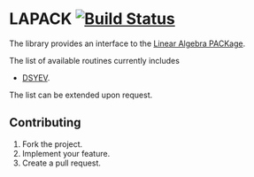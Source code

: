 # LAPACK [![Build Status][travis-svg]][travis-url]

The library provides an interface to the [Linear Algebra PACKage][1].

The list of available routines currently includes

* [DSYEV](http://www.netlib.org/lapack/explore-html/dd/d4c/dsyev_8f.html).

The list can be extended upon request.

## Contributing

1. Fork the project.
2. Implement your feature.
3. Create a pull request.

[1]: http://www.netlib.org/lapack/

[travis-svg]: https://travis-ci.org/rs-math/lapack.svg?branch=master
[travis-url]: https://travis-ci.org/rs-math/lapack
